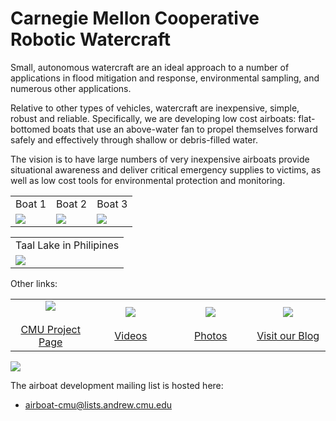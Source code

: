 # Carnegie Mellon Cooperative Robotic Watercraft #

Small, autonomous watercraft are an ideal approach to a number of applications in flood mitigation and response, environmental sampling, and numerous other applications.

Relative to other types of vehicles, watercraft are inexpensive, simple, robust and reliable. Specifically, we are developing low cost airboats: flat-bottomed boats that use an above-water fan to propel themselves forward safely and effectively through shallow or debris-filled water.

The vision is to have large numbers of very inexpensive airboats provide situational awareness and deliver critical emergency supplies to victims, as well as low cost tools for environmental protection and monitoring.

<table><tr><td align='center'> Boat 1 </td><td align='center'> Boat 2 </td><td align='center'> Boat 3 </td></tr>
<tr><td> <img src='http://crw-cmu.googlecode.com/files/Boat1.jpg' /> </td><td><img src='http://crw-cmu.googlecode.com/files/boat2.jpg' /> </td><td><img src='http://crw-cmu.googlecode.com/files/Boat3.jpg' /> </td></tr></table>

<table><tr><td align='center'> Taal Lake in Philipines </td></tr>
<tr><td> <img src='http://crw-cmu.googlecode.com/files/FiveBoatsPhilippines.jpg' /> </td></tr></table>

Other links:
<table>
<tr>
<td width='160px' align='center'><a href='http://www.ri.cmu.edu/research_project_detail.html?type=personnel&project_id=741&menu_id=261'><img src='http://crw-cmu.googlecode.com/files/ri-logo-sml.png' /></a><br></br><a href='http://www.ri.cmu.edu/research_project_detail.html?type=personnel&project_id=741&menu_id=261'>CMU Project Page</a></td>
<td width='160px' align='center'><a href='http://www.youtube.com/user/airboatsricmu'><img src='http://crw-cmu.googlecode.com/files/youtube.png' /></a><br></br><a href='http://www.youtube.com/user/airboatsricmu'>Videos</a></td>
<td width='160px' align='center'><a href='https://picasaweb.google.com/114193363221252532543'><img src='http://crw-cmu.googlecode.com/files/picasa-logo.png' /></a><br></br><a href='https://picasaweb.google.com/114193363221252532543/'>Photos</a></td>
<td width='160px' align='center'><a href='http://crw-cmu.blogspot.com/'><img src='http://crw-cmu.googlecode.com/files/blogspot.png' /></a><br></br><a href='http://crw-cmu.blogspot.com/'>Visit our Blog</a></td>
</tr>
</table>

[![](http://feeds.feedburner.com/CmuCooperativeRoboticWatercraft.1.gif)](http://feeds.feedburner.com/~r/CmuCooperativeRoboticWatercraft/~6/1)




The airboat development mailing list is hosted here:
  * [airboat-cmu@lists.andrew.cmu.edu](https://lists.andrew.cmu.edu/mailman/listinfo/airboat-cmu)